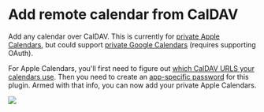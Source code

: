 # Add remote calendar from CalDAV

Add any calendar over CalDAV. This is currently for [private Apple Calendars](https://support.apple.com/guide/icloud/share-a-calendar-mm6b1a9479/icloud), but could support [private Google Calendars](https://developers.google.com/calendar/caldav/v2/guide) (requires supporting OAuth).

For Apple Calendars, you'll first need to figure out [which CalDAV URLS your calendars use](https://github.com/midnightmonster/icloud-calendar-urls). Then you need to create an [app-specific password](https://support.apple.com/en-us/HT204397) for this plugin. Armed with that info, you can now add your private Apple Calendars.

![](../assets/sync-setup-caldav.gif)
